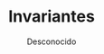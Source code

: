 ---
title: "Invariantes"
year: 2013
thumbnail: "assets/img/Logo-omslp.png"
topic: "Métodos de ataque de problemas"
file: "assets/pdf/Material/Invariantes.pdf"
author: "Desconocido"
level: "Básico - Intermedio"
alttext: "¿Qué es lo que no cambia?"
---